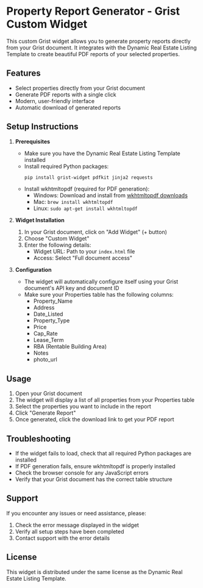 # Property Report Generator - Grist Custom Widget

This custom Grist widget allows you to generate property reports directly from your Grist document. It integrates with the Dynamic Real Estate Listing Template to create beautiful PDF reports of your selected properties.

## Features

- Select properties directly from your Grist document
- Generate PDF reports with a single click
- Modern, user-friendly interface
- Automatic download of generated reports

## Setup Instructions

1. **Prerequisites**
   - Make sure you have the Dynamic Real Estate Listing Template installed
   - Install required Python packages:
     ```bash
     pip install grist-widget pdfkit jinja2 requests
     ```
   - Install wkhtmltopdf (required for PDF generation):
     - Windows: Download and install from [wkhtmltopdf downloads](https://wkhtmltopdf.org/downloads.html)
     - Mac: `brew install wkhtmltopdf`
     - Linux: `sudo apt-get install wkhtmltopdf`

2. **Widget Installation**
   1. In your Grist document, click on "Add Widget" (+ button)
   2. Choose "Custom Widget"
   3. Enter the following details:
      - Widget URL: Path to your `index.html` file
      - Access: Select "Full document access"

3. **Configuration**
   - The widget will automatically configure itself using your Grist document's API key and document ID
   - Make sure your Properties table has the following columns:
     - Property_Name
     - Address
     - Date_Listed
     - Property_Type
     - Price
     - Cap_Rate
     - Lease_Term
     - RBA (Rentable Building Area)
     - Notes
     - photo_url

## Usage

1. Open your Grist document
2. The widget will display a list of all properties from your Properties table
3. Select the properties you want to include in the report
4. Click "Generate Report"
5. Once generated, click the download link to get your PDF report

## Troubleshooting

- If the widget fails to load, check that all required Python packages are installed
- If PDF generation fails, ensure wkhtmltopdf is properly installed
- Check the browser console for any JavaScript errors
- Verify that your Grist document has the correct table structure

## Support

If you encounter any issues or need assistance, please:
1. Check the error message displayed in the widget
2. Verify all setup steps have been completed
3. Contact support with the error details

## License

This widget is distributed under the same license as the Dynamic Real Estate Listing Template.